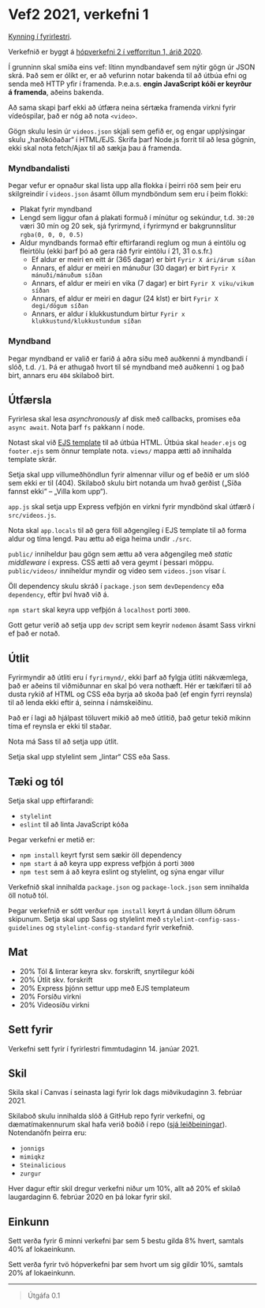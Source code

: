 # Vef2 2021, verkefni 1

[Kynning í fyrirlestri](https://youtu.be/pCEHnurbuCU).

Verkefnið er byggt á [hópverkefni 2 í vefforritun 1, árið 2020](https://github.com/vefforritun/vef1-2020-h2).

Í grunninn skal smíða eins vef: lítinn myndbandavef sem nýtir gögn úr JSON skrá. Það sem er ólíkt er, er að vefurinn notar bakenda til að útbúa efni og senda með HTTP yfir í framenda. Þ.e.a.s. **engin JavaScript kóði er keyrður á framenda**, aðeins bakenda.

Að sama skapi þarf ekki að útfæra neina sértæka framenda virkni fyrir vídeóspilar, það er nóg að nota `<video>`.

Gögn skulu lesin úr `videos.json` skjali sem gefið er, og engar upplýsingar skulu „harðkóðaðar“ í HTML/EJS. Skrifa þarf Node.js forrit til að lesa gögnin, ekki skal nota fetch/Ajax til að sækja þau á framenda.

### Myndbandalisti

Þegar vefur er opnaður skal lista upp alla flokka í þeirri röð sem þeir eru skilgreindir í `videos.json` ásamt öllum myndböndum sem eru í þeim flokki:

* Plakat fyrir myndband
* Lengd sem liggur ofan á plakati formuð í mínútur og sekúndur, t.d. `30:20` væri 30 mín og 20 sek, sjá fyrirmynd, í fyrirmynd er bakgrunnslitur `rgba(0, 0, 0, 0.5)`
* Aldur myndbands formað eftir eftirfarandi reglum og mun á eintölu og fleirtölu (ekki þarf þó að gera ráð fyrir eintölu í 21, 31 o.s.fr.)
  - Ef aldur er meiri en eitt ár (365 dagar) er birt `Fyrir X ári/árum síðan`
  - Annars, ef aldur er meiri en mánuður (30 dagar) er birt `Fyrir X mánuði/mánuðum síðan`
  - Annars, ef aldur er meiri en vika (7 dagar) er birt `Fyrir X viku/vikum síðan`
  - Annars, ef aldur er meiri en dagur (24 klst) er birt `Fyrir X degi/dögum síðan`
  - Annars, er aldur í klukkustundum birtur `Fyrir x klukkustund/klukkustundum síðan`

### Myndband

Þegar myndband er valið er farið á aðra síðu með auðkenni á myndbandi í slóð, t.d. `/1`. Þá er athugað hvort til sé myndband með auðkenni `1` og það birt, annars eru `404` skilaboð birt.

## Útfærsla

Fyrirlesa skal lesa _asynchronously_ af disk með callbacks, promises eða `async await`. Nota þarf `fs` pakkann í node.

Notast skal við [EJS template](https://github.com/mde/ejs) til að útbúa HTML. Útbúa skal `header.ejs` og `footer.ejs` sem önnur template nota. `views/` mappa ætti að innihalda template skrár.

Setja skal upp villumeðhöndlun fyrir almennar villur og ef beðið er um slóð sem ekki er til (404). Skilaboð skulu birt notanda um hvað gerðist („Síða fannst ekki“ – „Villa kom upp“).

`app.js` skal setja upp Express vefþjón en virkni fyrir myndbönd skal útfærð í `src/videos.js`.

Nota skal `app.locals` til að gera föll aðgengileg í EJS template til að forma aldur og tíma lengd. Þau ættu að eiga heima undir `./src`.

`public/` inniheldur þau gögn sem ættu að vera aðgengileg með _static middleware_ í express. CSS ætti að vera geymt í þessari möppu. `public/videos/` inniheldur myndir og video sem `videos.json` vísar í.

Öll dependency skulu skráð í `package.json` sem `devDependency` eða `dependency`, eftir því hvað við á.

`npm start` skal keyra upp vefþjón á `localhost` porti `3000`.

Gott getur verið að setja upp `dev` script sem keyrir `nodemon` ásamt Sass virkni ef það er notað.

## Útlit

Fyrirmyndir að útliti eru í `fyrirmynd/`, ekki þarf að fylgja útliti nákvæmlega, það er aðeins til viðmiðunnar en skal þó vera nothæft. Hér er tækifæri til að dusta rykið af HTML og CSS eða byrja að skoða það (ef engin fyrri reynsla) til að lenda ekki eftir á, seinna í námskeiðinu.

Það er í lagi að hjálpast töluvert mikið að með útlitið, það getur tekið mikinn tíma ef reynsla er ekki til staðar.

Nota má Sass til að setja upp útlit.

Setja skal upp stylelint sem „lintar“ CSS eða Sass.

## Tæki og tól

Setja skal upp eftirfarandi:

* `stylelint`
* `eslint` til að linta JavaScript kóða

Þegar verkefni er metið er:

* `npm install` keyrt fyrst sem sækir öll dependency
* `npm start` á að keyra upp express vefþjón á porti `3000`
* `npm test` sem á að keyra eslint og stylelint, og sýna engar villur

Verkefnið skal innihalda `package.json` og `package-lock.json` sem innihalda öll notuð tól.

Þegar verkefnið er sótt verður `npm install` keyrt á undan öllum öðrum skipunum.
Setja skal upp Sass og stylelint með `stylelint-config-sass-guidelines` og `stylelint-config-standard` fyrir verkefnið.

## Mat

* 20% Tól & linterar keyra skv. forskrift, snyrtilegur kóði
* 20% Útlit skv. forskrift
* 20% Express þjónn settur upp með EJS templateum
* 20% Forsíðu virkni
* 20% Videosíðu virkni

## Sett fyrir

Verkefni sett fyrir í fyrirlestri fimmtudaginn 14. janúar 2021.

## Skil

Skila skal í Canvas í seinasta lagi fyrir lok dags miðvikudaginn 3. febrúar 2021.

Skilaboð skulu innihalda slóð á GitHub repo fyrir verkefni, og dæmatímakennurum skal hafa verið boðið í repo ([sjá leiðbeiningar](https://docs.github.com/en/free-pro-team@latest/github/setting-up-and-managing-your-github-user-account/inviting-collaborators-to-a-personal-repository)). Notendanöfn þeirra eru:

* `jonnigs`
* `mimiqkz`
* `Steinalicious`
* `zurgur`

Hver dagur eftir skil dregur verkefni niður um 10%, allt að 20% ef skilað laugardaginn 6. febrúar 2020 en þá lokar fyrir skil.

## Einkunn

Sett verða fyrir 6 minni verkefni þar sem 5 bestu gilda 8% hvert, samtals 40% af lokaeinkunn.

Sett verða fyrir tvö hópverkefni þar sem hvort um sig gildir 10%, samtals 20% af lokaeinkunn.

---

> Útgáfa 0.1
